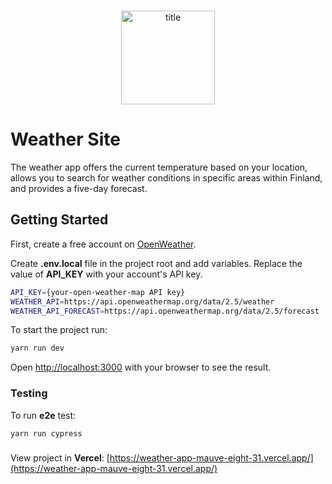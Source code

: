 
<br/>

<p align="center"  style="border-radius: 10px;">
  <img  width="150" alt="title" src="https://github.com/bodhisatva/weather-app/assets/7481706/1f1fbf93-b6f6-4dc3-aec2-a4550010e64d" >
</p>

# Weather Site

The weather app offers the current temperature based on your location, allows you to search for weather conditions in specific areas within Finland, and provides a five-day forecast.

## Getting Started

First, create a free account on [OpenWeather](https://openweathermap.org/appid).

Create **.env.local** file in the project root and add variables. Replace the value of **API_KEY** with your account's API key.


```bash
API_KEY={your-open-weather-map API key}
WEATHER_API=https://api.openweathermap.org/data/2.5/weather
WEATHER_API_FORECAST=https://api.openweathermap.org/data/2.5/forecast
```

To start the project run:

```bash
yarn run dev
```

Open [http://localhost:3000](http://localhost:3000) with your browser to see the result.

### Testing

To run **e2e** test:

```bash
yarn run cypress
```

###

View project in **Vercel**: [https://weather-app-mauve-eight-31.vercel.app/](https://weather-app-mauve-eight-31.vercel.app/)
